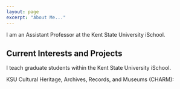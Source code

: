 ```yaml
---
layout: page
excerpt: "About Me..."
---
```


I am an Assistant Professor at the Kent State University iSchool.

## Current Interests and Projects

I teach graduate students within the Kent State University iSchool. 

KSU Cultural Heritage, Archives, Records, and Museums (CHARM):



